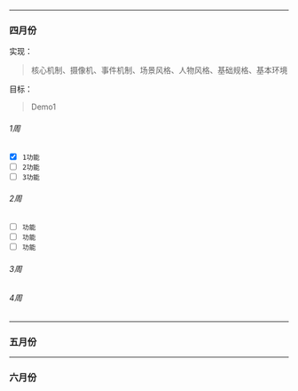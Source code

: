 - - -
### 四月份

实现：
> 核心机制、摄像机、事件机制、场景风格、人物风格、基础规格、基本环境

目标：
> Demo1

###### 1周

* [x] ``1功能``
* [ ] ``2功能``
* [ ] ``3功能``

###### 2周

* [ ] ``功能``
* [ ] ``功能``
* [ ] ``功能``

###### 3周

###### 4周

- - -
### 五月份
- - -
### 六月份
